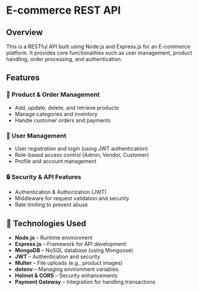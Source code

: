 # E-commerce REST API  

## Overview  
This is a RESTful API built using Node.js and Express.js for an E-commerce platform. It provides core functionalities such as user management, product handling, order processing, and authentication.  

## Features  

### 🛒 Product & Order Management  
- Add, update, delete, and retrieve products  
- Manage categories and inventory  
- Handle customer orders and payments  

### 👥 User Management  
- User registration and login (using JWT authentication)  
- Role-based access control (Admin, Vendor, Customer)  
- Profile and account management  

### 🔒 Security & API Features  
- Authentication & Authorization (JWT)  
- Middleware for request validation and security  
- Rate limiting to prevent abuse  

## 🚀 Technologies Used  
- **Node.js** – Runtime environment  
- **Express.js** – Framework for API development  
- **MongoDB** – NoSQL database (using Mongoose)  
- **JWT** – Authentication and security  
- **Multer** – File uploads (e.g., product images)  
- **dotenv** – Managing environment variables  
- **Helmet & CORS** – Security enhancements  
- **Payment Gateway** – Integration for handling transactions  

